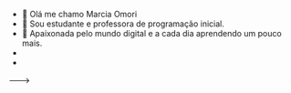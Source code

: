 - 👋 Olá me chamo Marcia Omori
- 👀 Sou estudante e professora  de programação inicial.
- 🌱 Apaixonada pelo mundo digital e a cada dia aprendendo um pouco mais.
- 
- 


--->

